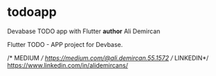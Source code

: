 # todoapp
Devabase TODO app with Flutter
__author__ Ali Demircan	

Flutter TODO - APP project for Devbase.

/* MEDIUM */ https://medium.com/@ali.demircan.55.1572
/* LINKEDIN*/ https://www.linkedin.com/in/alidemircans/ 
